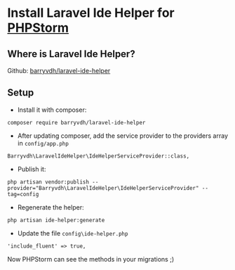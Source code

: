 # Install Laravel Ide Helper for [PHPStorm](https://www.jetbrains.com/phpstorm/)

## Where is Laravel Ide Helper?
Github: [barryvdh/laravel-ide-helper](https://github.com/barryvdh/laravel-ide-helper)

## Setup
- Install it with composer:

`composer require barryvdh/laravel-ide-helper`
- After updating composer, add the service provider to the providers array in `config/app.php`
```
Barryvdh\LaravelIdeHelper\IdeHelperServiceProvider::class,
```
- Publish it:

`php artisan vendor:publish --provider="Barryvdh\LaravelIdeHelper\IdeHelperServiceProvider" --tag=config`
- Regenerate the helper:

`php artisan ide-helper:generate`
- Update the file `config\ide-helper.php`
```
'include_fluent' => true,
```
Now PHPStorm can see the methods in your migrations ;)